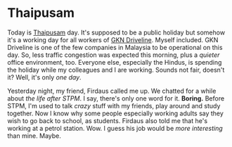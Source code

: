 Thaipusam
===

Today is [Thaipusam](http://allmalaysia.info/msiaknow/festivals/thaipusam/ "A test of faith") day. It's supposed to be a public holiday but somehow it's a working day for all workers of [GKN Driveline](http://gkndriveline.com/). Myself included. GKN Driveline is one of the few companies in Malaysia to be operational on this day. So, less traffic congestion was expected this morning, plus a *quieter* office environment, too. Everyone else, especially the Hindus, is spending the holiday while my colleagues and I are working. Sounds not fair, doesn't it? Well, it's only *one day*.

Yesterday night, my friend, Firdaus called me up. We chatted for a while about *the life after STPM*. I say, there's only one word for it. **Boring.** Before STPM, I'm used to talk *crazy* stuff with my friends, play around and study together. Now I know why some people especially working adults say they wish to go back to school, as students. Firdaus also told me that he's working at a petrol station. Wow. I guess his job would be *more interesting* than mine. Maybe.